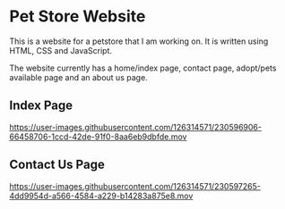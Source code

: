 # Pet Store Website

This is a website for a petstore that I am working on. It is written using HTML, CSS and JavaScript.

The website currently has a home/index page, contact page, adopt/pets available page and an about us page. 

## Index Page
https://user-images.githubusercontent.com/126314571/230596906-66458706-1ccd-42de-91f0-8aa6eb9dbfde.mov

## Contact Us Page
https://user-images.githubusercontent.com/126314571/230597265-4dd9954d-a566-4584-a229-b14283a875e8.mov